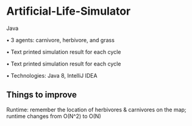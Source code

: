 # Artificial-Life-Simulator
Java

•	3 agents: carnivore, herbivore, and grass

•	Text printed simulation result for each cycle

•	Text printed simulation result for each cycle

•	Technologies: Java 8, IntelliJ IDEA

## Things to improve
Runtime: remember the location of herbivores & carnivores on the map; runtime changes from O(N^2) to O(N)

